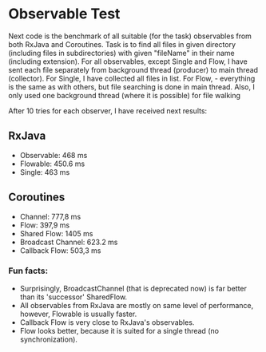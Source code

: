 # Observable Test

Next code is the benchmark of all suitable (for the task) observables from both RxJava and Coroutines.
Task is to find all files in given directory (including files in subdirectories) with given "fileName"
in their name (including extension). For all observables, except Single and Flow, I have sent each file
separately from background thread (producer) to main thread (collector). For Single, I have collected all
files in list. For Flow, - everything is the same as with others, but file searching is done in main thread.
Also, I only used one background thread (where it is possible) for file walking

After 10 tries for each observer, I have received next results:

## RxJava

<ul>
    <li>Observable: 468 ms</li>
    <li>Flowable: 450.6 ms</li>
    <li>Single: 463 ms</li>
</ul>


## Coroutines

<ul>
    <li>Channel: 777,8 ms </li>
    <li>Flow: 397,9 ms</li>
    <li>Shared Flow: 1405 ms</li>
    <li>Broadcast Channel: 623.2 ms</li>
    <li>Callback Flow: 503,3 ms</li>
</ul>

### Fun facts:

<ul>
    <li>Surprisingly, BroadcastChannel (that is deprecated now) is far better than its 'successor' SharedFlow.</li>
    <li>All observables from RxJava are mostly on same level of performance, however, Flowable is usually faster.</li>
    <li>Callback Flow is very close to RxJava's observables.</li>
    <li>Flow looks better, because it is suited for a single thread (no synchronization).</li>
</ul>